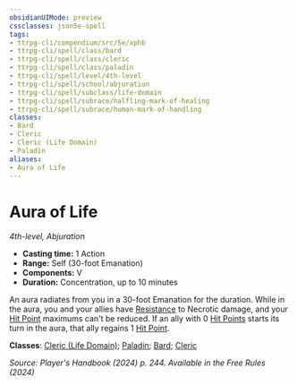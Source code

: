 ```yaml
---
obsidianUIMode: preview
cssclasses: json5e-spell
tags:
- ttrpg-cli/compendium/src/5e/xphb
- ttrpg-cli/spell/class/bard
- ttrpg-cli/spell/class/cleric
- ttrpg-cli/spell/class/paladin
- ttrpg-cli/spell/level/4th-level
- ttrpg-cli/spell/school/abjuration
- ttrpg-cli/spell/subclass/life-domain
- ttrpg-cli/spell/subrace/halfling-mark-of-healing
- ttrpg-cli/spell/subrace/human-mark-of-handling
classes:
- Bard
- Cleric
- Cleric (Life Domain)
- Paladin
aliases:
- Aura of Life
---
```

# Aura of Life
*4th-level, Abjuration*  


- **Casting time:** 1 Action
- **Range:** Self (30-foot Emanation)
- **Components:** V
- **Duration:** Concentration, up to 10 minutes

An aura radiates from you in a 30-foot Emanation for the duration. While in the aura, you and your allies have [Resistance](Інструменти%20ДМ/CLI/rules/variant-rules/resistance-xphb.md) to Necrotic damage, and your [Hit Point](Інструменти%20ДМ/CLI/rules/variant-rules/hit-points-xphb.md) maximums can't be reduced. If an ally with 0 [Hit Points](Інструменти%20ДМ/CLI/rules/variant-rules/hit-points-xphb.md) starts its turn in the aura, that ally regains 1 [Hit Point](Інструменти%20ДМ/CLI/rules/variant-rules/hit-points-xphb.md).

**Classes**: [Cleric (Life Domain)](Інструменти%20ДМ/CLI/lists/list-spells-classes-life-domain-xphb.md "subclass=XPHB;class=XPHB"); [Paladin](Інструменти%20ДМ/CLI/lists/list-spells-classes-paladin.md); [Bard](Інструменти%20ДМ/CLI/lists/list-spells-classes-bard.md); [Cleric](Інструменти%20ДМ/CLI/lists/list-spells-classes-cleric.md)

*Source: Player's Handbook (2024) p. 244. Available in the Free Rules (2024)*